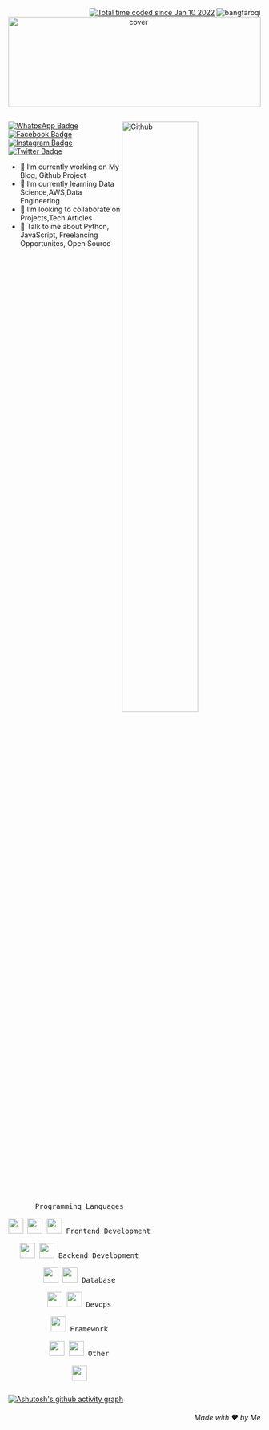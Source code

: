 <div align="right">
  <a href="https://wakatime.com/@621c6d6b-c5d8-477d-be7c-ba795b482ae2"><img src="https://wakatime.com/badge/user/621c6d6b-c5d8-477d-be7c-ba795b482ae2.svg" alt="Total time coded since Jan 10 2022" /></a>
  <img src="https://komarev.com/ghpvc/?username=bangfaroqi&label=Profile%20views&color=0e75b6&style=flat" alt="bangfaroqi" />
</div>

<div align="center">
<img width="100%" height = "180px" src="https://i.imgur.com/kx2eopf.png" alt="cover" />
</div>

## 
<img width="55%" align="right" alt="Github" src="https://github-readme-streak-stats.herokuapp.com/?user=bangfaroqi" alt="bangfaroqi" />

[![WhatpsApp Badge](https://img.shields.io/badge/-WhatsApp-2cee00?style=flat&logo=whatsapp&logoColor=white&link=https://wa.me/628987830346/)](https://wa.me/628987830346/)
[![Facebook Badge](https://img.shields.io/badge/-bangfaroqi-blue?style=flat&logo=facebook&logoColor=white&link=https://facebook.com/bangfaroqi/)](https://www.facebook.com/bangfaroqi/)
[![Instagram Badge](https://img.shields.io/badge/-bangfaroqi-red?style=flat&logo=instagram&logoColor=white&link=https://ig.com/bangfaroqi/)](https://ig.com/bangfaroqi/)
[![Twitter Badge](https://img.shields.io/badge/-bangfaroqi-00acee?style=flat&logo=twitter&logoColor=white&link=https://twitter.com/bangfaroqi/)](https://www.twitter.com/bangfaroqi/)


- 🔭 I’m currently working on My Blog, Github Project
- 🌱 I’m currently learning Data Science,AWS,Data Engineering 
- 👯 I’m looking to collaborate on Projects,Tech Articles 
- 💬 Talk to me about Python, JavaScript, Freelancing Opportunites, Open Source
## 

<p style="display: inline-block;" align="center">
  <kbd>
    <kbd>Programming Languages</kbd>
    <br>
    <br>
    <img width="30px" src="https://cdn.jsdelivr.net/gh/devicons/devicon/icons/javascript/javascript-original.svg" />
    <img width="30px" src="https://cdn.jsdelivr.net/gh/devicons/devicon/icons/php/php-original.svg" />
    <img width="30px" src="https://cdn.jsdelivr.net/gh/devicons/devicon/icons/python/python-original.svg" />
  </kbd>
  <kbd>
    <kbd>Frontend Development</kbd>
    <br>
    <br>
    <img width="30px" src="https://cdn.jsdelivr.net/gh/devicons/devicon/icons/html5/html5-original.svg" /> 
    <img width="30px" src="https://cdn.jsdelivr.net/gh/devicons/devicon/icons/bootstrap/bootstrap-original.svg" />
  </kbd>
  <kbd>
    <kbd>Backend Development</kbd>
    <br>
    <br>
    <img width="30px" src="https://cdn.jsdelivr.net/gh/devicons/devicon/icons/nodejs/nodejs-original.svg" />
    <img width="30px" src="https://cdn.jsdelivr.net/gh/devicons/devicon/icons/nginx/nginx-original.svg" />
  </kbd>
  <kbd>
    <kbd>Database</kbd>
    <br>
    <br>
    <img width="30px" src="https://cdn.jsdelivr.net/gh/devicons/devicon/icons/mysql/mysql-original-wordmark.svg" />
    <img width="30px" src="https://cdn.jsdelivr.net/gh/devicons/devicon/icons/oracle/oracle-original.svg" />
  </kbd>
  <kbd>
    <kbd>Devops</kbd>
    <br>
    <br>
    <img width="30px" src="https://cdn.jsdelivr.net/gh/devicons/devicon/icons/bash/bash-original.svg" />
  </kbd>
  <kbd>
    <kbd>Framework</kbd>
    <br>
    <br>
    <img width="30px" src="https://cdn.jsdelivr.net/gh/devicons/devicon/icons/laravel/laravel-plain-wordmark.svg" />
    <img width="30px" src="https://cdn.jsdelivr.net/gh/devicons/devicon/icons/codeigniter/codeigniter-plain-wordmark.svg" />
  </kbd>
  <kbd>
    <kbd>Other</kbd>
    <br>
    <br>
    <img width="30px" src="https://cdn.jsdelivr.net/gh/devicons/devicon/icons/git/git-original-wordmark.svg" />
  </kbd>
</p>

[![Ashutosh's github activity graph](https://activity-graph.herokuapp.com/graph?username=bangfaroqi&bg_color=fffff0&color=708090&line=24292e&point=24292e&area=true&hide_border=true)](https://github.com/bangfaroqi/)

<h6 align="right">Made with ❤️ by Me</h6>
